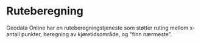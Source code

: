 # Ruteberegning
Geodata Online har en ruteberegningstjeneste som støtter ruting mellom x-antall punkter, beregning av kjøretidsområde, og "finn nærmeste".
